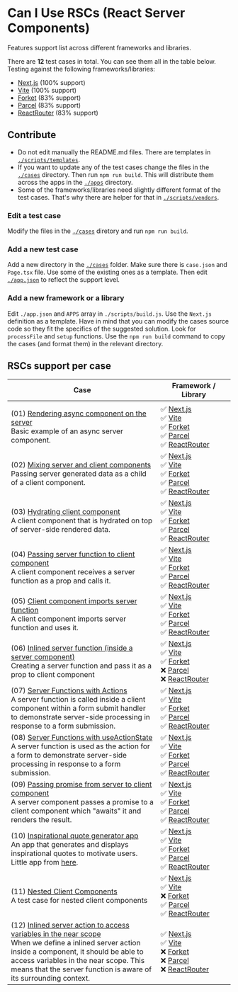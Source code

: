 # Can I Use RSCs (React Server Components)

Features support list across different frameworks and libraries.

There are **12** test cases in total. You can see them all in the table below. Testing against the following frameworks/libraries:

- [Next.js](https://nextjs.org/) (100% support)
- [Vite](https://github.com/vitejs/vite-plugin-react/blob/main/packages/plugin-rsc/README.md) (100% support)
- [Forket](https://github.com/krasimir/forket) (83% support)
- [Parcel](https://parceljs.org/recipes/rsc/) (83% support)
- [ReactRouter](https://remix.run/blog/rsc-preview) (83% support)

## Contribute

* Do not edit manually the README.md files. There are templates in [`./scripts/templates`](https://github.com/krasimir/CanIUseRSCs/tree/main/scripts/templates).
* If you want to update any of the test cases change the files in the [`./cases`](https://github.com/krasimir/CanIUseRSCs/tree/main/cases) directory. Then run `npm run build`. This will distribute them across the apps in the [`./apps`](https://github.com/krasimir/CanIUseRSCs/tree/main/apps) directory.
* Some of the frameworks/libraries need slightly different format of the test cases. That's why there are helper for that in [`./scripts/vendors`](https://github.com/krasimir/CanIUseRSCs/tree/main/scripts/vendors).

### Edit a test case

Modify the files in the [`./cases`](https://github.com/krasimir/CanIUseRSCs/tree/main/cases) diretory and run `npm run build`.

### Add a new test case

Add a new directory in the [`./cases`](https://github.com/krasimir/CanIUseRSCs/tree/main/cases) folder. Make sure there is `case.json` and `Page.tsx` file. Use some of the existing ones as a template. Then edit [`./app.json`](https://github.com/krasimir/CanIUseRSCs/blob/main/apps.json) to reflect the support level.

### Add a new framework or a library

Edit `./app.json` and `APPS` array in `./scripts/build.js`. Use the `Next.js` definition as a template. Have in mind that you can modify the cases source code so they fit the specifics of the suggested solution. Look for `processFile` and `setup` functions. Use the `npm run build` command to copy the cases (and format them) in the relevant directory.

## RSCs support per case

| Case | Framework / Library |
| ---- | ---- |
| | <img width="450"/> |
| (01) [Rendering async component on the server](./cases/01)<br />Basic example of an async server component. | ✅ [Next.js](https://nextjs.org/)<br />✅ [Vite](https://github.com/vitejs/vite-plugin-react/blob/main/packages/plugin-rsc/README.md)<br />✅ [Forket](https://github.com/krasimir/forket)<br />✅ [Parcel](https://parceljs.org/recipes/rsc/)<br />✅ [ReactRouter](https://remix.run/blog/rsc-preview) |
| (02) [Mixing server and client components](./cases/02)<br />Passing server generated data as a child of a client component. | ✅ [Next.js](https://nextjs.org/)<br />✅ [Vite](https://github.com/vitejs/vite-plugin-react/blob/main/packages/plugin-rsc/README.md)<br />✅ [Forket](https://github.com/krasimir/forket)<br />✅ [Parcel](https://parceljs.org/recipes/rsc/)<br />✅ [ReactRouter](https://remix.run/blog/rsc-preview) |
| (03) [Hydrating client component](./cases/03)<br />A client component that is hydrated on top of server-side rendered data. | ✅ [Next.js](https://nextjs.org/)<br />✅ [Vite](https://github.com/vitejs/vite-plugin-react/blob/main/packages/plugin-rsc/README.md)<br />✅ [Forket](https://github.com/krasimir/forket)<br />✅ [Parcel](https://parceljs.org/recipes/rsc/)<br />✅ [ReactRouter](https://remix.run/blog/rsc-preview) |
| (04) [Passing server function to client component](./cases/04)<br />A client component receives a server function as a prop and calls it. | ✅ [Next.js](https://nextjs.org/)<br />✅ [Vite](https://github.com/vitejs/vite-plugin-react/blob/main/packages/plugin-rsc/README.md)<br />✅ [Forket](https://github.com/krasimir/forket)<br />✅ [Parcel](https://parceljs.org/recipes/rsc/)<br />✅ [ReactRouter](https://remix.run/blog/rsc-preview) |
| (05) [Client component imports server function](./cases/05)<br />A client component imports server function and uses it. | ✅ [Next.js](https://nextjs.org/)<br />✅ [Vite](https://github.com/vitejs/vite-plugin-react/blob/main/packages/plugin-rsc/README.md)<br />✅ [Forket](https://github.com/krasimir/forket)<br />✅ [Parcel](https://parceljs.org/recipes/rsc/)<br />✅ [ReactRouter](https://remix.run/blog/rsc-preview) |
| (06) [Inlined server function (inside a server component)](./cases/06)<br />Creating a server function and pass it as a prop to client component | ✅ [Next.js](https://nextjs.org/)<br />✅ [Vite](https://github.com/vitejs/vite-plugin-react/blob/main/packages/plugin-rsc/README.md)<br />✅ [Forket](https://github.com/krasimir/forket)<br />❌ [Parcel](https://parceljs.org/recipes/rsc/)<br />❌ [ReactRouter](https://remix.run/blog/rsc-preview) |
| (07) [Server Functions with Actions](./cases/07)<br />A server function is called inside a client component within a form submit handler to demonstrate server-side processing in response to a form submission. | ✅ [Next.js](https://nextjs.org/)<br />✅ [Vite](https://github.com/vitejs/vite-plugin-react/blob/main/packages/plugin-rsc/README.md)<br />✅ [Forket](https://github.com/krasimir/forket)<br />✅ [Parcel](https://parceljs.org/recipes/rsc/)<br />✅ [ReactRouter](https://remix.run/blog/rsc-preview) |
| (08) [Server Functions with useActionState](./cases/08)<br />A server function is used as the action for a form to demonstrate server-side processing in response to a form submission. | ✅ [Next.js](https://nextjs.org/)<br />✅ [Vite](https://github.com/vitejs/vite-plugin-react/blob/main/packages/plugin-rsc/README.md)<br />✅ [Forket](https://github.com/krasimir/forket)<br />✅ [Parcel](https://parceljs.org/recipes/rsc/)<br />✅ [ReactRouter](https://remix.run/blog/rsc-preview) |
| (09) [Passing promise from server to client component](./cases/09)<br />A server component passes a promise to a client component which "awaits" it and renders the result. | ✅ [Next.js](https://nextjs.org/)<br />✅ [Vite](https://github.com/vitejs/vite-plugin-react/blob/main/packages/plugin-rsc/README.md)<br />✅ [Forket](https://github.com/krasimir/forket)<br />✅ [Parcel](https://parceljs.org/recipes/rsc/)<br />✅ [ReactRouter](https://remix.run/blog/rsc-preview) |
| (10) [Inspirational quote generator app](./cases/10)<br />An app that generates and displays inspirational quotes to motivate users. Little app from [here](https://react.dev/reference/rsc/use-client#how-use-client-marks-client-code).  | ✅ [Next.js](https://nextjs.org/)<br />✅ [Vite](https://github.com/vitejs/vite-plugin-react/blob/main/packages/plugin-rsc/README.md)<br />✅ [Forket](https://github.com/krasimir/forket)<br />✅ [Parcel](https://parceljs.org/recipes/rsc/)<br />✅ [ReactRouter](https://remix.run/blog/rsc-preview) |
| (11) [Nested Client Components](./cases/11)<br />A test case for nested client components | ✅ [Next.js](https://nextjs.org/)<br />✅ [Vite](https://github.com/vitejs/vite-plugin-react/blob/main/packages/plugin-rsc/README.md)<br />❌ [Forket](https://github.com/krasimir/forket)<br />✅ [Parcel](https://parceljs.org/recipes/rsc/)<br />✅ [ReactRouter](https://remix.run/blog/rsc-preview) |
| (12) [Inlined server action to access variables in the near scope](./cases/12)<br />When we define a inlined server action inside a component, it should be able to access variables in the near scope. This means that the server function is aware of its surrounding context. | ✅ [Next.js](https://nextjs.org/)<br />✅ [Vite](https://github.com/vitejs/vite-plugin-react/blob/main/packages/plugin-rsc/README.md)<br />❌ [Forket](https://github.com/krasimir/forket)<br />❌ [Parcel](https://parceljs.org/recipes/rsc/)<br />❌ [ReactRouter](https://remix.run/blog/rsc-preview) |

